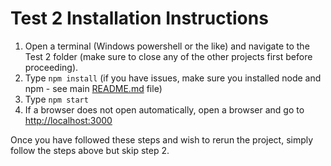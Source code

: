 # Test 2 Installation Instructions

1. Open a terminal (Windows powershell or the like) and navigate to the Test 2 folder (make sure to close any of the other projects first before proceeding).
2. Type `npm install` (if you have issues, make sure you installed node and npm - see main [README.md](https://github.com/leslieAEwing/meyerDistributingTechnical) file)
3. Type `npm start`
4. If a browser does not open automatically, open a browser and go to <http://localhost:3000>

Once you have followed these steps and wish to rerun the project, simply follow the steps above but skip step 2.

